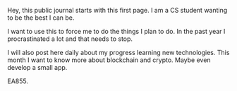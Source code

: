 Hey, this public journal starts with this first page. I am a CS student wanting to be the best I can be.

I want to use this to force me to do the things I plan to do. In the past year I procrastinated a lot and that needs to stop.

I will also post here daily about my progress learning new technologies.
This month I want to know more about blockchain and crypto. Maybe even develop a small app.

EA855.
